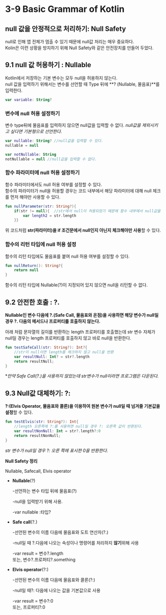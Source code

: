 # 3-9 Basic Grammar of Kotlin

## null 값을 안정적으로 처리하기: Null Safety

null로 인해 앱 전체가 멈출 수 있기 때문에 null값 처리는 매우 중요하다.<br>Kolin은 이런 상황을 방지하기 위해 Null Safety와 같은 안전장치를 만들어 두었다.



## 9.1 null 값 허용하기 : Nullable

Kotlin에서 저장하는 기본 변수는 모두 null을 허용하지 않는다.<br> null 값을 입력하기 위해서는 변수를 선언할 때 Type 뒤에 **? (Nullable, 물음표)**를 입력한다.

```kotlin
var variable: String?
```



### 변수에 null 허용 설정하기

변수 type뒤에 물음표를 입력하지 않으면 null값을 입력할 수 없다. *null값을 제외시키고 싶다면 기본형으로 선언한다.*

```kotlin
var nullable: String? //null값을 입력할 수 있다.
nullable = null

var notNullable: String
notNullable = null //null값을 입력할 수 없다.
```



### 함수 파라미터에 null 허용 설정하기

함수 파라미터에서도 null 허용 여부를 설정할 수 있다.<br>함수의 파라미터가 null을 허용할 경우는 코드 내부에서 해당 파라미터에 대해 null 체크를 먼저 해야만 사용할 수 있다.

```kotlin
fun nullParameter(str: String?){
    if(str != null){  //str에서 null이 허용되었기 때문에 함수 내부에서 null값을 체크 하기 전에는 str을 사용할 수 없다.
        var length2 = str.length
    }}
```

위 코드처럼 **str(파라미터)을 if 조건문에서 null인지 아닌지 체크해야만  사용**할 수 있다.



### 함수의 리턴 타입에 null 허용 설정

함수의 리턴 타입에도 물음표를 붙여 null 허용 여부를 설정할 수 있다.

```kotlin
fun nullReturn(): String?{
    return null
}
```

함수의 리턴 타입에 Nullable(?)이 지정되어 있지 않으면 null을 리턴할 수 없다.



## 9.2 안전한 호출 : ?.

**Nullable인 변수 다음에 ?.(Safe Call, 물음표와 온점)을 사용하면 해당 변수가 null일 경우 ?. 다음의 메서드나 프로퍼티를 호출하지 않는다.**

아래 처럼 문자열의 길이를 반환하는 length 프로퍼티를 호출했는데 str 변수 자체가 null일 경우는 length 프로퍼티를 호출하지 않고 바로 null을 반환한다.

```kotlin
fun testSafeCall(str: String?): Int?{
    //str이 null이면 length를 체크하지 않고 null을 반환
    var resultNull: Int? = str?.length
    return resultNull;
}
```

**만약 Safe Call(?.)을 사용하지 않았는데 str변수가 null이라면 프로그램은 다운된다.*



## 9.3 Null값 대체하기: ?:

**?:(Elvis Operator, 물음표와 콜론)을 이용하여 원본 변수가 null일 때 넘겨줄 기본값을 설정**할 수 있다.

```kotlin
fun testElvis(str: String?): Int{
    //length 오른쪽에 ?:를 사용하면 null일 경우 ?: 오른쪽 값이 반환된다.
    var resultNonNull: Int = str?.length?:0
    return resultNonNull;
}
```

*str 변수가 null일 경우 ?: 오른 쪽에 표시한 0을 반환한다.*





**Null Safety 정리**

Nullable, Safecall, Elvis operator

- **Nullable**(?)

  -선언하는 변수 타입 뒤에 물음표(?)

  -null을 입력받기 위해 사용.

  -var nullable :타입?

- **Safe call**(?.)

  -선언된 변수의 이름 다음에 물음표와 도트 연산자(?.)

  -null일 때 ?.다음에 나오는 속성이나 명령어를 처리하지 **않기**위해 사용

  -var result = 변수?.length<br> 또는, 변수?.프로퍼티?.something

- **Elvis operator**(?:)

  -선언된 변수의 이름 다음에 물음표와 콜론(?:)

  -null일 때?: 다음에 나오는 값을 기본값으로 사용

  -var result = 변수?:0<br> 또는, 프로퍼티?:0
